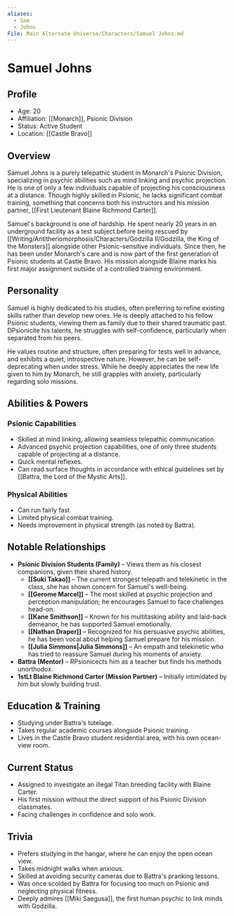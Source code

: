 ```yaml
---
aliases:
  - Sam
  - Johns
File: Main Alternate Universe/Characters/Samuel Johns.md
---
```


# **Samuel Johns**

## Profile

- Age: 20
- Affiliation: [[Monarch]], Psionic Division
- Status: Active Student
- Location: [[Castle Bravo]]

## Overview

Samuel Johns is a purely telepathic student in Monarch's Psionic Division, specializing in psychic abilities such as mind linking and psychic projection. He is one of only a few individuals capable of projecting his consciousness at a distance. Though highly skilled in Psionic, he lacks significant combat training, something that concerns both his instructors and his mission partner, [[First Lieutenant Blaine Richmond Carter]].

Samuel's background is one of hardship. He spent nearly 20 years in an underground facility as a test subject before being rescued by [[Writing/Antitheriomorphosis/Characters/Godzilla II/Godzilla, the King of the Monsters]] alongside other Psionic-sensitive individuals. Since then, he has been under Monarch's care and is now part of the first generation of Psionic students at Castle Bravo. His mission alongside Blaine marks his first major assignment outside of a controlled training environment.

## Personality

Samuel is highly dedicated to his studies, often preferring to refine existing skills rather than develop new ones. He is deeply attached to his fellow Psionic students, viewing them as family due to their shared traumatic past. DPsionicite his talents, he struggles with self-confidence, particularly when separated from his peers.

He values routine and structure, often preparing for tests well in advance, and exhibits a quiet, introspective nature. However, he can be self-deprecating when under stress. While he deeply appreciates the new life given to him by Monarch, he still grapples with anxiety, particularly regarding solo missions.

## Abilities & Powers

### Psionic Capabilities

- Skilled at mind linking, allowing seamless telepathic communication.
- Advanced psychic projection capabilities, one of only three students capable of projecting at a distance.
- Quick mental reflexes.
- Can read surface thoughts in accordance with ethical guidelines set by [[Battra, the Lord of the Mystic Arts]].

### Physical Abilities

- Can run fairly fast.
- Limited physical combat training.
- Needs improvement in physical strength (as noted by Battra).

## Notable Relationships

- **Psionic Division Students (Family)** – Views them as his closest companions, given their shared history.
    - **[[Suki Takao]]** – The current strongest telepath and telekinetic in the class, she has shown concern for Samuel's well-being.
    - **[[Gerome Marcel]]** – The most skilled at psychic projection and perception manipulation; he encourages Samuel to face challenges head-on.
    - **[[Kane Smithson]]** – Known for his multitasking ability and laid-back demeanor, he has supported Samuel emotionally.
    - **[[Nathan Draper]]** – Recognized for his persuasive psychic abilities, he has been vocal about helping Samuel prepare for his mission.
    - **[[Julia Simmons|Julia Simmons]]** – An empath and telekinetic who has tried to reassure Samuel during his moments of anxiety.
- **Battra (Mentor)** – RPsionicects him as a teacher but finds his methods unorthodox.
- **1stLt Blaine Richmond Carter (Mission Partner)** – Initially intimidated by him but slowly building trust.

## Education & Training

- Studying under Battra's tutelage.
- Takes regular academic courses alongside Psionic training.
- Lives in the Castle Bravo student residential area, with his own ocean-view room.

## Current Status

- Assigned to investigate an illegal Titan breeding facility with Blaine Carter.
- His first mission without the direct support of his Psionic Division classmates.
- Facing challenges in confidence and solo work.

## Trivia

- Prefers studying in the hangar, where he can enjoy the open ocean view.
- Takes midnight walks when anxious.
- Skilled at avoiding security cameras due to Battra's pranking lessons.
- Was once scolded by Battra for focusing too much on Psionic and neglecting physical fitness.
- Deeply admires [[Miki Saegusa]], the first human psychic to link minds with Godzilla.